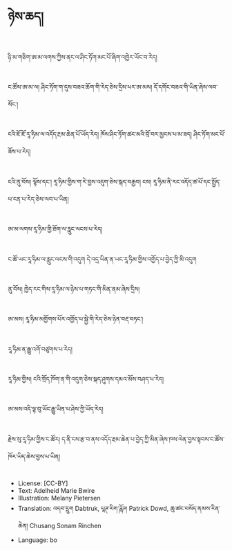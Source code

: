 # ཉེས་ཆད།

##
ཉི་མ་གཅིག་ཨ་མ་ལགས་ཀྱིས་ནང་ལ་ཤིང་ཏོག་མང་པོ་ཞིག་འཁྱེར་ཡོང་བ་རེད།

##
ང་ཚོས་ཨ་མ་ལ། ཤིང་ཏོག་ག་དུས་བཟའ་ཆོག་གི་རེད་ཅེས་དྲིས་པར་ཨ་མས། དོ་དགོང་བཟའ་གི་ཡིན་ཞེས་ལབ་སོང་།

##
ངའི་ཇོ་ཇོ་རཱ་ཧིམ་ལ་འདོད་རྔམ་ཆེན་པོ་ཡོད་རེད། ཁོས་ཤིང་ཏོག་ཚང་མའི་བྲོ་བར་མྱངས་པ་མ་ཟད། ཤིང་ཏོག་མང་པོ་ཟོས་པ་རེད།

##
ངའི་ནུ་བོས། ལྟོས་དང་། རཱ་ཧིམ་གྱིས་ག་རེ་བྱས་འདུག་ཅེས་སྐད་བརྒྱབ། ངས། རཱ་ཧིམ་ནི་རང་འདོད་ཚ་པོ་དང་སྤྱོད་པ་ངན་པ་རེད་ཅེས་ལབ་པ་ཡིན།

##
ཨ་མ་ལགས་རཱ་ཧིམ་གྱི་ཐོག་ལ་རླུང་ལངས་པ་རེད།

##
ང་ཚོ་ཡང་རཱ་ཧིམ་ལ་རླུང་ལངས་གི་འདུག དེ་འདྲ་ཡིན་ན་ཡང་རཱ་ཧིམ་གྱིས་འགྱོད་པ་བྱེད་ཀྱི་མི་འདུག

##
ནུ་བོས། ཁྱེད་རང་གིས་རཱ་ཧིམ་ལ་ཉེས་པ་གཏང་གི་མིན་ནམ་ཞེས་དྲིས།

##
ཨ་མས། རཱ་ཧིམ་མགྱོགས་པོར་འགྱོད་པ་སྐྱེ་གི་རེད་ཅེས་ཉེན་བརྡ་བཏང་།

##
རཱ་ཧིམ་ན་རྒྱུ་འགོ་བཙུགས་པ་རེད།

##
རཱ་ཧིམ་གྱིས། ངའི་གྲོད་ཁོག་ན་གི་འདུག་ཅེས་སྐད་ཤུགས་དམའ་མོས་བཤད་པ་རེད།

##
ཨ་མས་འདི་ལྟ་བུ་ཡོང་རྒྱུ་ཡིན་པ་ཤེས་ཀྱི་ཡོད་རེད།

##
རྗེས་སུ་རཱ་ཧིམ་གྱིས་ང་ཚོར། ད་ནི་ངས་རྩ་བ་ནས་འདོད་རྔམ་ཆེན་པ་བྱེད་ཀྱི་མིན་ཞེས་ཁས་ལེན་བྱས་སྟབས་ང་ཚོས་ཁོར་ཡིད་ཆེས་བྱས་པ་ཡིན།

##
* License: [CC-BY]
* Text: Adelheid Marie Bwire
* Illustration: Melany Pietersen
* Translation: འདབ་དྲུག Dabtruk, པཱཊ་རིག་ཌཱོཌ། Patrick Dowd, ཆུ་ཚང་བསོད་ནམས་རིན་ཆེན། Chusang Sonam Rinchen
* Language: bo
